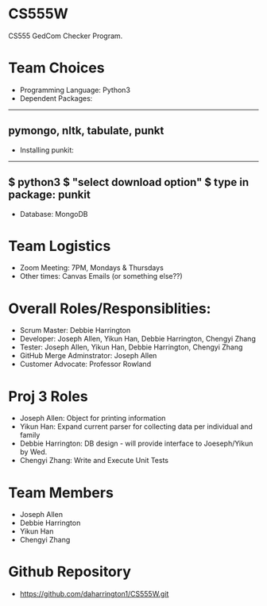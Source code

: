 # CS555W
CS555 GedCom Checker Program.

# Team Choices
* Programming Language: Python3
* Dependent Packages: 

---
pymongo, nltk, tabulate, punkt
---

* Installing punkit: 
---
$ python3
$ "select download option"
$ type in package: punkit
---

* Database: MongoDB

# Team Logistics
* Zoom Meeting: 7PM, Mondays & Thursdays
* Other times: Canvas Emails (or something else??)

# Overall Roles/Responsiblities: 
* Scrum Master: Debbie Harrington
* Developer: Joseph Allen, Yikun Han, Debbie Harrington, Chengyi Zhang
* Tester: Joseph Allen, Yikun Han, Debbie Harrington, Chengyi Zhang
* GitHub Merge Adminstrator: Joseph Allen
* Customer Advocate: Professor Rowland

# Proj 3 Roles  
* Joseph Allen: Object for printing information
* Yikun Han: Expand current parser for collecting data per individual and family
* Debbie Harrington: DB design - will provide interface to Joeseph/Yikun by Wed.
* Chengyi Zhang: Write and Execute Unit Tests

# Team Members

* Joseph Allen
* Debbie Harrington
* Yikun Han
* Chengyi Zhang

# Github Repository
* https://github.com/daharrington1/CS555W.git
